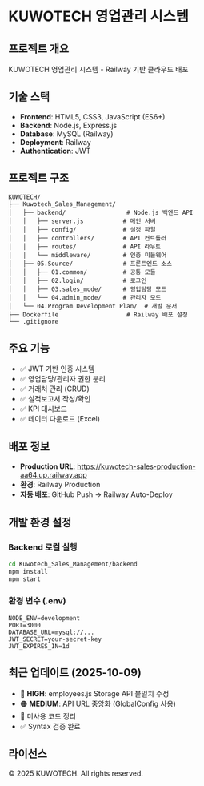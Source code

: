 # KUWOTECH 영업관리 시스템

## 프로젝트 개요
KUWOTECH 영업관리 시스템 - Railway 기반 클라우드 배포

## 기술 스택
- **Frontend**: HTML5, CSS3, JavaScript (ES6+)
- **Backend**: Node.js, Express.js
- **Database**: MySQL (Railway)
- **Deployment**: Railway
- **Authentication**: JWT

## 프로젝트 구조
```
KUWOTECH/
├── Kuwotech_Sales_Management/
│   ├── backend/                 # Node.js 백엔드 API
│   │   ├── server.js           # 메인 서버
│   │   ├── config/             # 설정 파일
│   │   ├── controllers/        # API 컨트롤러
│   │   ├── routes/             # API 라우트
│   │   └── middleware/         # 인증 미들웨어
│   ├── 05.Source/              # 프론트엔드 소스
│   │   ├── 01.common/          # 공통 모듈
│   │   ├── 02.login/           # 로그인
│   │   ├── 03.sales_mode/      # 영업담당 모드
│   │   └── 04.admin_mode/      # 관리자 모드
│   └── 04.Program Development Plan/  # 개발 문서
├── Dockerfile                   # Railway 배포 설정
└── .gitignore
```

## 주요 기능
- ✅ JWT 기반 인증 시스템
- ✅ 영업담당/관리자 권한 분리
- ✅ 거래처 관리 (CRUD)
- ✅ 실적보고서 작성/확인
- ✅ KPI 대시보드
- ✅ 데이터 다운로드 (Excel)

## 배포 정보
- **Production URL**: https://kuwotech-sales-production-aa64.up.railway.app
- **환경**: Railway Production
- **자동 배포**: GitHub Push → Railway Auto-Deploy

## 개발 환경 설정

### Backend 로컬 실행
```bash
cd Kuwotech_Sales_Management/backend
npm install
npm start
```

### 환경 변수 (.env)
```
NODE_ENV=development
PORT=3000
DATABASE_URL=mysql://...
JWT_SECRET=your-secret-key
JWT_EXPIRES_IN=1d
```

## 최근 업데이트 (2025-10-09)
- 🔴 **HIGH**: employees.js Storage API 불일치 수정
- 🟠 **MEDIUM**: API URL 중앙화 (GlobalConfig 사용)
- 🧹 미사용 코드 정리
- ✅ Syntax 검증 완료

## 라이선스
© 2025 KUWOTECH. All rights reserved.
